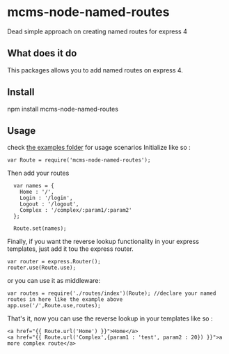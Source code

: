 mcms-node-named-routes
======================

Dead simple approach on creating named routes for express 4

## What does it do
This packages allows you to add named routes on express 4.

## Install
npm install mcms-node-named-routes

## Usage
check [the examples folder](https://github.com/mbouclas/mmcms-node-named-routes/tree/master/examples) for usage scenarios
Initialize like so :
```
var Route = require('mcms-node-named-routes');
```
Then add your routes

```
  var names = {
    Home : '/',
    Login : '/login',
    Logout : '/logout',
    Complex : '/complex/:param1/:param2'
  };

  Route.set(names);
```

Finally, if you want the reverse lookup functionality in your express templates, just add it tou the express router.

```
var router = express.Router();
router.use(Route.use);
```

or you can use it as middleware:

```
var routes = require('./routes/index')(Route); //declare your named routes in here like the example above
app.use('/',Route.use,routes);
```

That's it, now you can use the reverse lookup in your templates like so :

```
<a href="{{ Route.url('Home') }}">Home</a>
<a href="{{ Route.url('Complex',{param1 : 'test', param2 : 20}) }}">a more complex route</a>
```
